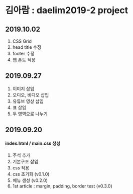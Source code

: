 # 김아람 : daelim2019-2 project
## 2019.10.02
 1. CSS Grid
 2. head title 수정
 3. footer 수정
 4. 웹 폰트 적용
## 2019.09.27
 1. 이미지 삽입
 2. 오디오, 비디오 삽입
 3. 유튜브 영상 삽입
 4. 표 삽입
 5. 두 영역으로 나누기
## 2019.09.20
#### index.html / main.css 생성
  1. 주석 추가<br>
  2. 기본구조 삽입
  3. css 적용
  4. css 초기화 (v0.1.0)
  5. 메뉴 생성 (v0.2.0)
  6. 1st article : margin, padding, border test (v0.3.0)
